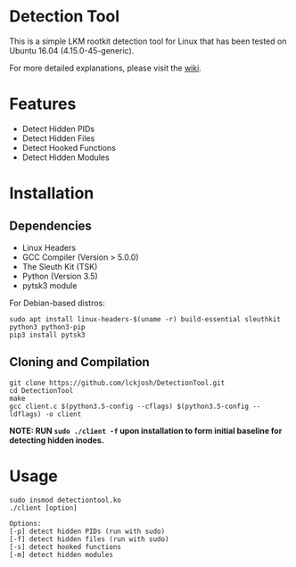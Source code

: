 # Detection Tool
This is a simple LKM rootkit detection tool for Linux that has been tested on Ubuntu 16.04 (4.15.0-45-generic).  

For more detailed explanations, please visit the [wiki](https://github.com/lckjosh/DetectionTool/wiki).

# Features
- Detect Hidden PIDs
- Detect Hidden Files
- Detect Hooked Functions
- Detect Hidden Modules

# Installation

## Dependencies
- Linux Headers 
- GCC Compiler (Version > 5.0.0)
- The Sleuth Kit (TSK) 
- Python (Version 3.5)
- pytsk3 module

For Debian-based distros: 
```
sudo apt install linux-headers-$(uname -r) build-essential sleuthkit python3 python3-pip
pip3 install pytsk3
```
## Cloning and Compilation
```
git clone https://github.com/lckjosh/DetectionTool.git
cd DetectionTool
make
gcc client.c $(python3.5-config --cflags) $(python3.5-config --ldflags) -o client
```
__NOTE: RUN `sudo ./client -f` upon installation to form initial baseline for detecting hidden inodes.__
# Usage
```
sudo insmod detectiontool.ko
./client [option]

Options:
[-p] detect hidden PIDs (run with sudo)
[-f] detect hidden files (run with sudo)
[-s] detect hooked functions
[-m] detect hidden modules
```
